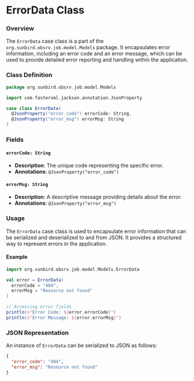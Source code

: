 # ErrorData Class

### Overview

The `ErrorData` case class is a part of the `org.sunbird.obsrv.job.model.Models` package. It encapsulates error information, including an error code and an error message, which can be used to provide detailed error reporting and handling within the application.

### Class Definition

```scala
package org.sunbird.obsrv.job.model.Models

import com.fasterxml.jackson.annotation.JsonProperty

case class ErrorData(
  @JsonProperty("error_code") errorCode: String,
  @JsonProperty("error_msg") errorMsg: String
)
```

### Fields

#### `errorCode: String`

* **Description**: The unique code representing the specific error.
* **Annotations**: `@JsonProperty("error_code")`

#### `errorMsg: String`

* **Description**: A descriptive message providing details about the error.
* **Annotations**: `@JsonProperty("error_msg")`

### Usage

The `ErrorData` case class is used to encapsulate error information that can be serialized and deserialized to and from JSON. It provides a structured way to represent errors in the application.

#### Example

```scala
import org.sunbird.obsrv.job.model.Models.ErrorData

val error = ErrorData(
  errorCode = "404",
  errorMsg = "Resource not found"
)

// Accessing error fields
println(s"Error Code: ${error.errorCode}")
println(s"Error Message: ${error.errorMsg}")
```

### JSON Representation

An instance of `ErrorData` can be serialized to JSON as follows:

```json
{
  "error_code": "404",
  "error_msg": "Resource not found"
}
```




